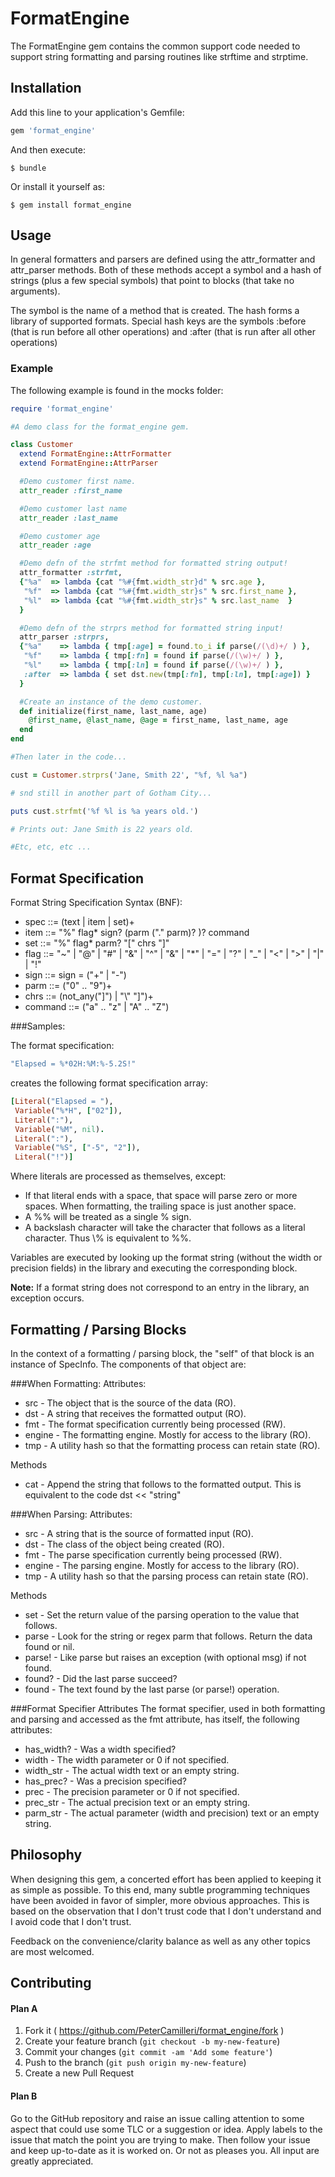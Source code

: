 # FormatEngine

The FormatEngine gem contains the common support code needed to support
string formatting and parsing routines like strftime and strptime.

## Installation

Add this line to your application's Gemfile:

```ruby
gem 'format_engine'
```

And then execute:

    $ bundle

Or install it yourself as:

    $ gem install format_engine

## Usage

In general formatters and parsers are defined using the attr_formatter
and attr_parser methods. Both of these methods accept a symbol and a hash of
strings (plus a few special symbols) that point to blocks (that take no arguments).

The symbol is the name of a method that is created. The hash forms a library
of supported formats. Special hash keys are the symbols :before (that is run
before all other operations) and :after (that is run after all other operations)

### Example
The following example is found in the mocks folder:

```ruby
require 'format_engine'

#A demo class for the format_engine gem.

class Customer
  extend FormatEngine::AttrFormatter
  extend FormatEngine::AttrParser

  #Demo customer first name.
  attr_reader :first_name

  #Demo customer last name
  attr_reader :last_name

  #Demo customer age
  attr_reader :age

  #Demo defn of the strfmt method for formatted string output!
  attr_formatter :strfmt,
  {"%a"  => lambda {cat "%#{fmt.width_str}d" % src.age },
   "%f"  => lambda {cat "%#{fmt.width_str}s" % src.first_name },
   "%l"  => lambda {cat "%#{fmt.width_str}s" % src.last_name  }
  }

  #Demo defn of the strprs method for formatted string input!
  attr_parser :strprs,
  {"%a"    => lambda { tmp[:age] = found.to_i if parse(/(\d)+/ ) },
   "%f"    => lambda { tmp[:fn] = found if parse(/(\w)+/ ) },
   "%l"    => lambda { tmp[:ln] = found if parse(/(\w)+/ ) },
   :after  => lambda { set dst.new(tmp[:fn], tmp[:ln], tmp[:age]) }
  }

  #Create an instance of the demo customer.
  def initialize(first_name, last_name, age)
    @first_name, @last_name, @age = first_name, last_name, age
  end
end

#Then later in the code...

cust = Customer.strprs('Jane, Smith 22', "%f, %l %a")

# snd still in another part of Gotham City...

puts cust.strfmt('%f %l is %a years old.')

# Prints out: Jane Smith is 22 years old.

#Etc, etc, etc ...

```
## Format Specification

Format String Specification Syntax (BNF):

* spec ::= (text | item | set)+
* item ::= "%" flag* sign? (parm ("." parm)? )? command
* set  ::= "%" flag* parm? "[" chrs "]"
* flag ::= "~" | "@" | "#" | "&" | "^" | "&" | "*" | "=" | "?" | "_"
| "<" | ">" | "|" | "!"
* sign ::= sign = ("+" | "-")
* parm ::= ("0" .. "9")+
* chrs ::= (not_any("]") | "\\" "]")+
* command ::= ("a" .. "z" | "A" .. "Z")

###Samples:

The format specification:
```ruby
"Elapsed = %*02H:%M:%-5.2S!"
```
creates the following format specification array:

```ruby
[Literal("Elapsed = "),
 Variable("%*H", ["02"]),
 Literal(":"),
 Variable("%M", nil).
 Literal(":"),
 Variable("%S", ["-5", "2"]),
 Literal("!")]
```
Where literals are processed as themselves, except:
* If that literal ends with a space, that space will parse zero or more spaces.
When formatting, the trailing space is just another space.
* A %% will be treated as a single % sign.
* A backslash character will take the character that follows as a literal
character. Thus \\% is equivalent to %%.

Variables are executed by looking up the format string (without the width or
precision fields) in the library and executing the corresponding block.

**Note:** If a format string does not correspond to an entry in the library,
an exception occurs.

## Formatting / Parsing Blocks

In the context of a formatting / parsing block, the
"self" of that block is an instance of SpecInfo. The
components of that object are:

###When Formatting:
Attributes:
* src - The object that is the source of the data (RO).
* dst - A string that receives the formatted output (RO).
* fmt - The format specification currently being processed (RW).
* engine - The formatting engine. Mostly for access to the library (RO).
* tmp - A utility hash so that the formatting process can retain state (RO).

Methods
* cat - Append the string that follows to the formatted output. This is
  equivalent to the code dst << "string"

###When Parsing:
Attributes:
* src - A string that is the source of formatted input (RO).
* dst - The class of the object being created (RO).
* fmt - The parse specification currently being processed (RW).
* engine - The parsing engine. Mostly for access to the library (RO).
* tmp - A utility hash so that the parsing process can retain state (RO).

Methods
* set - Set the return value of the parsing operation to the value that follows.
* parse - Look for the string or regex parm that follows. Return the data found or nil.
* parse! - Like parse but raises an exception (with optional msg) if not found.
* found? - Did the last parse succeed?
* found - The text found by the last parse (or parse!) operation.

###Format Specifier Attributes
The format specifier, used in both formatting and parsing and accessed as the
fmt attribute, has itself, the following attributes:
* has_width? - Was a width specified?
* width - The width parameter or 0 if not specified.
* width_str - The actual width text or an empty string.
* has_prec? - Was a precision specified?
* prec - The precision parameter or 0 if not specified.
* prec_str - The actual precision text or an empty string.
* parm_str - The actual parameter (width and precision) text or an empty string.

## Philosophy

When designing this gem, a concerted effort has been applied to keeping it as
simple as possible. To this end, many subtle programming techniques have been
avoided in favor of simpler, more obvious approaches. This is based on the
observation that I don't trust code that I don't understand and I avoid code
that I don't trust.

Feedback on the convenience/clarity balance as well as any other topics are
most welcomed.

## Contributing

#### Plan A

1. Fork it ( https://github.com/PeterCamilleri/format_engine/fork )
2. Create your feature branch (`git checkout -b my-new-feature`)
3. Commit your changes (`git commit -am 'Add some feature'`)
4. Push to the branch (`git push origin my-new-feature`)
5. Create a new Pull Request

#### Plan B

Go to the GitHub repository and raise an issue calling attention to some
aspect that could use some TLC or a suggestion or idea. Apply labels to
the issue that match the point you are trying to make. Then follow your
issue and keep up-to-date as it is worked on. Or not as pleases you.
All input are greatly appreciated.


